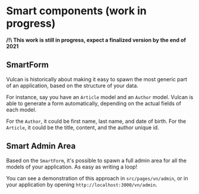 # Smart components (work in progress)

**/!\ This work is still in progress, expect a finalized version by the end of 2021**

## SmartForm

Vulcan is historically about making it easy to spawn the most generic part of an application, based
on the structure of your data.

For instance, say you have an `Article` model and an `Author` model.
Vulcan is able to generate a form automatically, depending on the actual fields of each model.

For the `Author`, it could be first name, last name, and date of birth.
For the `Article`, it could be the title, content, and the author unique id.


## Smart Admin Area

Based on the `SmartForm`, it's possible to spawn a full admin area for all the models of your application.
As easy as writing a loop!

You can see a demonstration of this approach in `src/pages/vn/admin`, or in your application by opening
`http://localhost:3000/vn/admin`.


